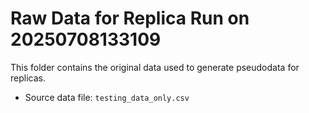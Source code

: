 # Raw Data for Replica Run on 20250708133109
This folder contains the original data used to generate pseudodata for replicas.

- Source data file: `testing_data_only.csv`
